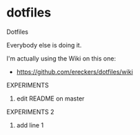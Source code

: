 dotfiles
========

Dotfiles

Everybody else is doing it.

I'm actually using the Wiki on this one:

* https://github.com/ereckers/dotfiles/wiki

EXPERIMENTS

1. edit README on master

EXPERIMENTS 2

1. add line 1
